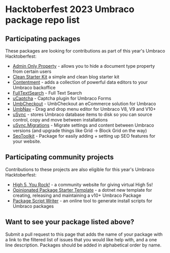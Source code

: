 # Hacktoberfest 2023 Umbraco package repo list

## Participating packages

These packages are looking for contributions as part of this year's Umbraco Hacktoberfest:

- [Admin Only Property](https://github.com/LottePitcher/umbraco-admin-only-property/labels/help%20wanted) - allows you to hide a document type property from certain users
- [Clean Starter Kit](https://github.com/prjseal/Clean-Starter-Kit-for-Umbraco-v9) a simple and clean blog starter kit
- [Contentment](https://github.com/leekelleher/umbraco-contentment/issues?q=is%3Aissue+is%3Aopen+label%3A%22help+wanted%22) - adds a collection of powerful data editors to your Umbraco backoffice
- [FullTextSearch](https://github.com/skttl/umbraco-fulltextsearch8) - Full Text Search
- [uCaptcha](https://github.com/UmbHost/Our.Umbraco.Forms.uCaptcha/issues) - Captcha plugin for Umbraco Forms
- [UmbCheckout](https://github.com/UmbHost/UmbCheckout/issues) - UmbCheckout an eCommerce solution for Umbraco
- [UmbNav](https://github.com/AaronSadlerUK/Our.Umbraco.UmbNav/issues) - Drag and drop menu editor for Umbraco V8, V9 and V10+
- [uSync](https://github.com/KevinJump/uSync/issues?q=is%3Aissue+is%3Aopen+label%3A%22help+wanted%22) - stores Umbraco database items to disk so you can source control, copy and move between installations
- [uSync.Migrations](https://github.com/Jumoo/uSyncMigrations/issues?q=is%3Aopen+is%3Aissue+label%3A%22help+wanted%22) - Migrate settings and content between Umbraco versions (and upgrade things like Grid -> Block Grid on the way)
- [SeoToolkit](https://github.com/patrickdemooij9/SeoToolkit.Umbraco/labels/Help%20Wanted) - Package for easily adding + setting up SEO features for your website.

## Participating community projects

Contributions to these projects are also eligible for this year's Umbraco Hacktoberfest:

- [High 5, You Rock!](https://github.com/H5YR/High5YouRock/issues) - a community website for giving virtual High 5s!
- [Opinionated Package Starter Template](https://github.com/LottePitcher/opinionated-package-starter/issues) - a dotnet new template for creating, releasing and maintaining a v10+ Umbraco Package
- [Package Script Writer](https://github.com/prjseal/Package-Script-Writer) - an online tool to generate install scripts for Umbraco packages

## Want to see your package listed above?

Submit a pull request to this page that adds the name of your package with a link to the filtered list of issues that you would like help with, and a one line description. Packages should be added in alphabetical order by name.

